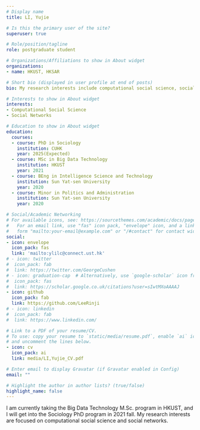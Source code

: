 ```yaml
---
# Display name
title: LI, Yujie

# Is this the primary user of the site?
superuser: true

# Role/position/tagline
role: postgraduate student

# Organizations/Affiliations to show in About widget
organizations:
- name: HKUST, HKSAR

# Short bio (displayed in user profile at end of posts)
bio: My research interests include computational social science, social networks.

# Interests to show in About widget
interests:
- Computational Social Science
- Social Networks

# Education to show in About widget
education:
  courses:
  - course: PhD in Sociology
    institution: CUHK
    year: 2025(Expected)
  - course: MSc in Big Data Technology
    institution: HKUST
    year: 2021
  - course: BEng in Intelligence Science and Technology
    institution: Sun Yat-sen University
    year: 2020
  - course: Minor in Politics and Administration
    institution: Sun Yat-sen University
    year: 2020

# Social/Academic Networking
# For available icons, see: https://sourcethemes.com/academic/docs/page-builder/#icons
#   For an email link, use "fas" icon pack, "envelope" icon, and a link in the
#   form "mailto:your-email@example.com" or "/#contact" for contact widget.
social:
- icon: envelope
  icon_pack: fas
  link: 'mailto:ylilc@connect.ust.hk'
# - icon: twitter
#  icon_pack: fab
#  link: https://twitter.com/GeorgeCushen
# - icon: graduation-cap  # Alternatively, use `google-scholar` icon from `ai` icon pack
#  icon_pack: fas
#  link: https://scholar.google.co.uk/citations?user=sIwtMXoAAAAJ
- icon: github
  icon_pack: fab
  link: https://github.com/LeeRinji
# - icon: linkedin
#  icon_pack: fab
#  link: https://www.linkedin.com/

# Link to a PDF of your resume/CV.
# To use: copy your resume to `static/media/resume.pdf`, enable `ai` icons in `params.toml`, 
# and uncomment the lines below.
- icon: cv
  icon_pack: ai
  link: media/LI,Yujie_CV.pdf

# Enter email to display Gravatar (if Gravatar enabled in Config)
email: ""

# Highlight the author in author lists? (true/false)
highlight_name: false
---
```


I am currently taking the Big Data Technology M.Sc. program in HKUST, and I will get into the Sociology PhD program in 2021 fall. My research interests are focused on computational social science and social networks. 
